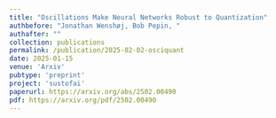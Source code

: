 ```yaml
---
title: "Oscillations Make Neural Networks Robust to Quantization"
authbefore: "Jonathan Wenshøj, Bob Pepin, " 
authafter: ""
collection: publications
permalink: /publication/2025-02-02-osciquant
date: 2025-01-15
venue: 'Arxiv'
pubtype: 'preprint'
project: 'sustofai'
paperurl: https://arxiv.org/abs/2502.00490
pdf: https://arxiv.org/pdf/2502.00490
---
```

